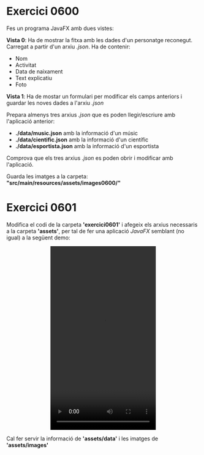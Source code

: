 # Exercici 0600

Fes un programa JavaFX amb dues vistes:

**Vista 0**: Ha de mostrar la fitxa amb les dades d'un personatge reconegut. Carregat a partir d'un arxiu *.json*. Ha de contenir:

- Nom
- Activitat
- Data de naixament
- Text explicatiu
- Foto

**Vista 1**: Ha de mostar un formulari per modificar els camps anteriors i guardar les noves dades a l'arxiu *.json*

Prepara almenys tres arxius *.json* que es poden llegir/escriure amb l'aplicació anterior:

- **./data/music.json** amb la informació d'un músic
- **./data/cientific.json** amb la informació d'un científic
- **./data/esportista.json** amb la informació d'un esportista

Comprova que els tres arxius *.json* es poden obrir i modificar amb l'aplicació.

Guarda les imatges a la carpeta: **"src/main/resources/assets/images0600/"**

# Exercici 0601

Modifica el codi de la carpeta **'exercici0601'** i afegeix els arxius necessaris a la carpeta **'assets'**, per tal de fer una aplicació *JavaFX* semblant (no igual) a la següent demo:

<center>
<video width="275" height="480" controls>
  <source src="./assets/viewPreview.mov" type="video/mp4">
  El teu navegador no suporta la reproducció de vídeo.
</video>
</center>

Cal fer servir la informació de **'assets/data'** i les imatges de **'assets/images'**
